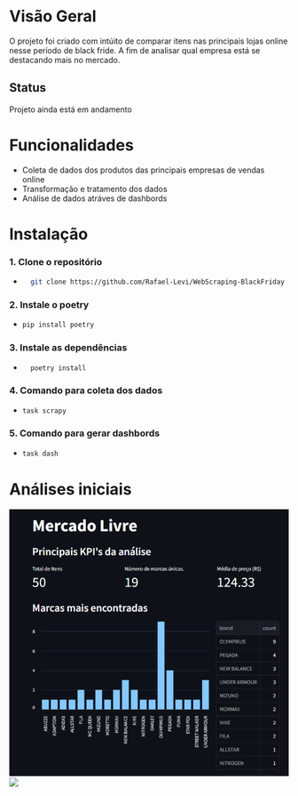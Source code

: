 # Visão Geral
O projeto foi criado com intúito de comparar itens nas principais 
lojas online nesse período de black fride. A fim de analisar qual empresa está se destacando mais no mercado.
## Status 
Projeto ainda está em andamento

# Funcionalidades
- Coleta de dados dos produtos das principais empresas de vendas online
- Transformação e tratamento dos dados 
- Análise de dados atráves de dashbords
#
# Instalação

### 1. Clone o repositório
- ```bash
    git clone https://github.com/Rafael-Levi/WebScraping-BlackFriday
    ``` 
### 2. Instale o poetry
-   ```bash
    pip install poetry
    ```
### 3. Instale as dependências
- ```bash
    poetry install
    ```
### 4. Comando para coleta dos dados
-   ```bash
    task scrapy
    ```
### 5. Comando para gerar dashbords
-   ```bash
    task dash
    ```

# Análises iniciais 
![](assert\KPI's_iniciais.png)
![](assert\análise_por_marca.png)